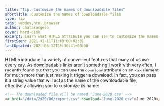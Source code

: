 ```yaml
---
title: "Tip: Customize the names of downloadable files"
shortTitle: Customize the names of downloadable files
type: tip
tags: webdev,html,browser
author: chalarangelo
cover: hard-disk
excerpt: Learn what HTML5 attribute you can use to customize the names of your downloadable files with this quick tip.
firstSeen: 2021-01-11T11:00:00+02:00
lastUpdated: 2021-06-12T19:30:41+03:00
---
```


HTML5 introduced a variety of convenient features that many of us use every day. As downloadable links aren't something I work with very often, I recently found out that you can use the `download` attribute on an `<a>` element for much more than just making it trigger a download. In fact, you can pass it a string value that will act as the name of the downloadable file, effectively allowing you to customize its name:

```html
<!-- The downloaded file will be named 'June-2020.csv' -->
<a href="/data/2020/06/report.csv" download="June-2020.csv">June 2020</a>
```
